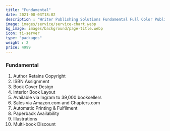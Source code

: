 ```yaml
---
title: "Fundamental"
date: 2021-08-03T18:02
description : "Writer Publishing Solutions Fundamental Full Color Publishing Package"
image: images/service/service-chart.webp
bg_image: images/background/page-title.webp
icon: ti-server
type: "packages"
weight : 2
price: 4999
---
```


### Fundamental

1. Author Retains Copyright
2. ISBN Assignment
3. Book Cover Design
4. Interior Book Layout
5. Available via Ingram to 39,000 booksellers
6. Sales via Amazon.com and Chapters.com
7. Automatic Printing & Fulfilment
8. Paperback Availability
9. Illustrations
10. Multi-book Discount